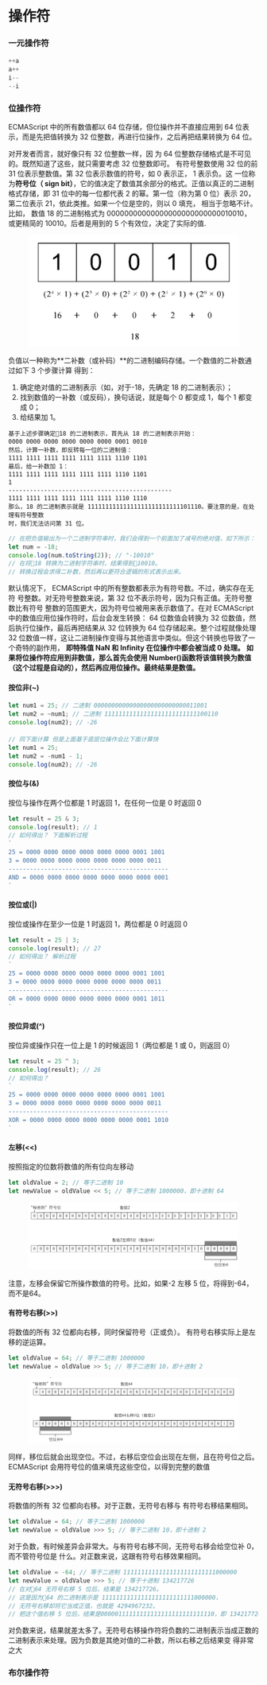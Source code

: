 # 操作符

### 一元操作符

```javascript
++a 
a++
i--
--i
```

### 位操作符

ECMAScript 中的所有数值都以 64 位存储，但位操作并不直接应用到 64 位表示，而是先把值转换为 32 位整数，再进行位操作，之后再把结果转换为 64 位。

对开发者而言，就好像只有 32 位整数一样，因 为 64 位整数存储格式是不可见的。既然知道了这些，就只需要考虑 32 位整数即可。 有符号整数使用 32 位的前 31 位表示整数值。第 32 位表示数值的符号，如 0 表示正， 1 表示负。这 一位称为**符号位（ sign bit）**，它的值决定了数值其余部分的格式。正值以真正的二进制格式存储，即 31 位中的每一位都代表 2 的幂。第一位（称为第 0 位）表示 20，第二位表示 21，依此类推。如果一个位是空的，则以 0 填充， 相当于忽略不计。比如， 数值 18 的二进制格式为 00000000000000000000000000010010， 或更精简的 10010。后者是用到的 5 个有效位，决定了实际的值.

<figure><img src="../../.gitbook/assets/image (2).png" alt=""><figcaption></figcaption></figure>



负值以一种称为**二补数（或补码）**的二进制编码存储。一个数值的二补数通过如下 3 个步骤计算 得到：&#x20;

1. 确定绝对值的二进制表示（如，对于-18，先确定 18 的二进制表示）；
2. 找到数值的一补数（或反码），换句话说，就是每个 0 都变成 1，每个 1 都变成 0；&#x20;
3. 给结果加 1。

```
基于上述步骤确定18 的二进制表示，首先从 18 的二进制表示开始：
0000 0000 0000 0000 0000 0000 0001 0010
然后，计算一补数，即反转每一位的二进制值：
1111 1111 1111 1111 1111 1111 1110 1101
最后，给一补数加 1：
1111 1111 1111 1111 1111 1111 1110 1101
1
----------------------------------------------
1111 1111 1111 1111 1111 1111 1110 1110
那么，18 的二进制表示就是 11111111111111111111111111101110。要注意的是，在处理有符号整数
时，我们无法访问第 31 位。
```

```javascript
// 在把负值输出为一个二进制字符串时，我们会得到一个前面加了减号的绝对值，如下所示：
let num = -18;
console.log(num.toString(2)); // "-10010"
// 在将18 转换为二进制字符串时，结果得到10010。
// 转换过程会求得二补数，然后再以更符合逻辑的形式表示出来。
```

默认情况下， ECMAScript 中的所有整数都表示为有符号数。不过，确实存在无符 号整数。对无符号整数来说，第 32 位不表示符号，因为只有正值。无符号整数比有符号 整数的范围更大，因为符号位被用来表示数值了。在对 ECMAScript 中的数值应用位操作符时，后台会发生转换： 64 位数值会转换为 32 位数值，然 后执行位操作，最后再把结果从 32 位转换为 64 位存储起来。整个过程就像处理 32 位数值一样，这让二进制操作变得与其他语言中类似。但这个转换也导致了一个奇特的副作用， **即特殊值 NaN 和 Infinity 在位操作中都会被当成 0 处理。** **如果将位操作符应用到非数值，那么首先会使用 Number()函数将该值转换为数值（这个过程是自动的），然后再应用位操作。最终结果是数值。**

#### 按位非(\~)

```javascript
let num1 = 25; // 二进制 00000000000000000000000000011001
let num2 = ~num1; // 二进制 11111111111111111111111111100110
console.log(num2); // -26

// 同下面计算 但是上面基于底层位操作会比下面计算快
let num1 = 25;
let num2 = -num1 - 1;
console.log(num2); // -26
```

#### 按位与(&)

按位与操作在两个位都是 1 时返回 1，在任何一位是 0 时返回 0

```javascript
let result = 25 & 3;
console.log(result); // 1
// 如何得出？ 下面解析过程
`
25 = 0000 0000 0000 0000 0000 0000 0001 1001
3 = 0000 0000 0000 0000 0000 0000 0000 0011
---------------------------------------------
AND = 0000 0000 0000 0000 0000 0000 0000 0001
`
```

#### 按位或(|)

按位或操作在至少一位是 1 时返回 1，两位都是 0 时返回 0

```javascript
let result = 25 | 3;
console.log(result); // 27
// 如何得出？ 解析过程 
`
25 = 0000 0000 0000 0000 0000 0000 0001 1001
3 = 0000 0000 0000 0000 0000 0000 0000 0011
---------------------------------------------
OR = 0000 0000 0000 0000 0000 0000 0001 1011
`
```

#### 按位异或(^)

按位异或操作只在一位上是 1 的时候返回 1（两位都是 1 或 0，则返回 0）

```javascript
let result = 25 ^ 3;
console.log(result); // 26
// 如何得出？
`
25 = 0000 0000 0000 0000 0000 0000 0001 1001
3 = 0000 0000 0000 0000 0000 0000 0000 0011
---------------------------------------------
XOR = 0000 0000 0000 0000 0000 0000 0001 1010
`
```

#### 左移(<<)

按照指定的位数将数值的所有位向左移动

```javascript
let oldValue = 2; // 等于二进制 10
let newValue = oldValue << 5; // 等于二进制 1000000，即十进制 64
```

<figure><img src="../../.gitbook/assets/image (1).png" alt=""><figcaption></figcaption></figure>

注意，左移会保留它所操作数值的符号。比如，如果-2 左移 5 位，将得到-64，而不是64。

#### 有符号右移(>>)

将数值的所有 32 位都向右移，同时保留符号（正或负）。 有符号右移实际上是左移的逆运算。

```javascript
let oldValue = 64; // 等于二进制 1000000
let newValue = oldValue >> 5; // 等于二进制 10，即十进制 2
```

<figure><img src="../../.gitbook/assets/image (3).png" alt=""><figcaption></figcaption></figure>

同样，移位后就会出现空位。不过，右移后空位会出现在左侧，且在符号位之后。 ECMAScript 会用符号位的值来填充这些空位，以得到完整的数值

#### 无符号右移(>>>)

将数值的所有 32 位都向右移。对于正数，无符号右移与 有符号右移结果相同。

```javascript
let oldValue = 64; // 等于二进制 1000000
let newValue = oldValue >>> 5; // 等于二进制 10，即十进制 2
```

对于负数，有时候差异会非常大。与有符号右移不同，无符号右移会给空位补 0，而不管符号位是 什么。对正数来说，这跟有符号右移效果相同。

```javascript
let oldValue = -64; // 等于二进制 11111111111111111111111111000000
let newValue = oldValue >>> 5; // 等于十进制 134217726
// 在对64 无符号右移 5 位后，结果是 134217726。 
// 这是因为64 的二进制表示是 11111111111111111111111111000000，
// 无符号右移却将它当成正值，也就是 4294967232。
// 把这个值右移 5 位后，结果是00000111111111111111111111111110，即 134217726。
```

对负数来说，结果就差太多了。无符号右移操作符将负数的二进制表示当成正数的二进制表示来处理。因为负数是其绝对值的二补数，所以右移之后结果变 得非常之大

### 布尔操作符

